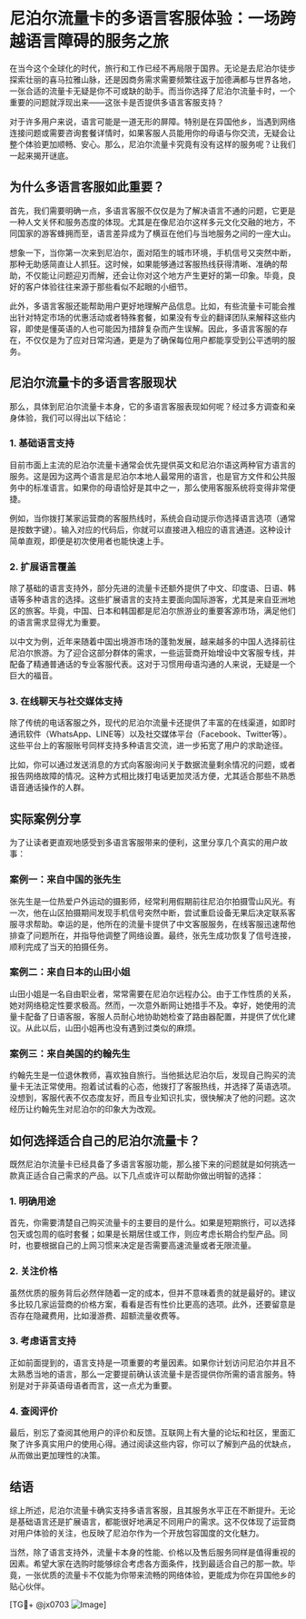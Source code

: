 # 尼泊尔流量卡的多语言客服体验：一场跨越语言障碍的服务之旅

在当今这个全球化的时代，旅行和工作已经不再局限于国界。无论是去尼泊尔徒步探索壮丽的喜马拉雅山脉，还是因商务需求需要频繁往返于加德满都与世界各地，一张合适的流量卡无疑是你不可或缺的助手。而当你选择了尼泊尔流量卡时，一个重要的问题就浮现出来——这张卡是否提供多语言客服支持？

对于许多用户来说，语言可能是一道无形的屏障。特别是在异国他乡，当遇到网络连接问题或需要咨询套餐详情时，如果客服人员能用你的母语与你交流，无疑会让整个体验更加顺畅、安心。那么，尼泊尔流量卡究竟有没有这样的服务呢？让我们一起来揭开谜底。

## 为什么多语言客服如此重要？

首先，我们需要明确一点，多语言客服不仅仅是为了解决语言不通的问题，它更是一种人文关怀和服务态度的体现。尤其是在像尼泊尔这样多元文化交融的地方，不同国家的游客蜂拥而至，语言差异成为了横亘在他们与当地服务之间的一座大山。

想象一下，当你第一次来到尼泊尔，面对陌生的城市环境，手机信号又突然中断，那种无助感简直让人抓狂。这时候，如果能够通过客服热线获得清晰、准确的帮助，不仅能让问题迎刃而解，还会让你对这个地方产生更好的第一印象。毕竟，良好的客户体验往往来源于那些看似不起眼的小细节。

此外，多语言客服还能帮助用户更好地理解产品信息。比如，有些流量卡可能会推出针对特定市场的优惠活动或者特殊套餐，如果没有专业的翻译团队来解释这些内容，即使是懂英语的人也可能因为措辞复杂而产生误解。因此，多语言客服的存在，不仅仅是为了应对日常沟通，更是为了确保每位用户都能享受到公平透明的服务。

## 尼泊尔流量卡的多语言客服现状

那么，具体到尼泊尔流量卡本身，它的多语言客服表现如何呢？经过多方调查和亲身体验，我们可以得出以下结论：

### 1. 基础语言支持
目前市面上主流的尼泊尔流量卡通常会优先提供英文和尼泊尔语这两种官方语言的服务。这是因为这两个语言是尼泊尔本地人最常用的语言，也是官方文件和公共服务中的标准语言。如果你的母语恰好是其中之一，那么使用客服系统将变得非常便捷。

例如，当你拨打某家运营商的客服热线时，系统会自动提示你选择语言选项（通常是按数字键）。输入对应的代码后，你就可以直接进入相应的语言通道。这种设计简单直观，即便是初次使用者也能快速上手。

### 2. 扩展语言覆盖
除了基础的语言支持外，部分先进的流量卡还额外提供了中文、印度语、日语、韩语等多种语言的选择。这些扩展语言的支持主要面向国际游客，尤其是来自亚洲地区的旅客。毕竟，中国、日本和韩国都是尼泊尔旅游业的重要客源市场，满足他们的语言需求显得尤为重要。

以中文为例，近年来随着中国出境游市场的蓬勃发展，越来越多的中国人选择前往尼泊尔旅游。为了迎合这部分群体的需求，一些运营商开始增设中文客服专线，并配备了精通普通话的专业客服代表。这对于习惯用母语沟通的人来说，无疑是一个巨大的福音。

### 3. 在线聊天与社交媒体支持
除了传统的电话客服之外，现代的尼泊尔流量卡还提供了丰富的在线渠道，如即时通讯软件（WhatsApp、LINE等）以及社交媒体平台（Facebook、Twitter等）。这些平台上的客服账号同样支持多种语言交流，进一步拓宽了用户的求助途径。

比如，你可以通过发送消息的方式向客服询问关于数据流量剩余情况的问题，或者报告网络故障的情况。这种方式相比拨打电话更加灵活方便，尤其适合那些不熟悉语音通话操作的人群。

## 实际案例分享

为了让读者更直观地感受到多语言客服带来的便利，这里分享几个真实的用户故事：

### 案例一：来自中国的张先生
张先生是一位热爱户外运动的摄影师，经常利用假期前往尼泊尔拍摄雪山风光。有一次，他在山区拍摄期间发现手机信号突然中断，尝试重启设备无果后决定联系客服寻求帮助。幸运的是，他所在的流量卡提供了中文客服服务，在线客服迅速帮他排查了问题所在，并指导他调整了网络设置。最终，张先生成功恢复了信号连接，顺利完成了当天的拍摄任务。

### 案例二：来自日本的山田小姐
山田小姐是一名自由职业者，常常需要在尼泊尔远程办公。由于工作性质的关系，她对网络稳定性要求极高。然而，一次意外断网让她措手不及。幸好，她使用的流量卡配备了日语客服，客服人员耐心地协助她检查了路由器配置，并提供了优化建议。从此以后，山田小姐再也没有遇到过类似的麻烦。

### 案例三：来自美国的约翰先生
约翰先生是一位退休教师，喜欢独自旅行。当他抵达尼泊尔后，发现自己购买的流量卡无法正常使用。抱着试试看的心态，他拨打了客服热线，并选择了英语选项。没想到，客服代表不仅态度友好，而且专业知识扎实，很快解决了他的问题。这次经历让约翰先生对尼泊尔的印象大为改观。

## 如何选择适合自己的尼泊尔流量卡？

既然尼泊尔流量卡已经具备了多语言客服功能，那么接下来的问题就是如何挑选一款真正适合自己需求的产品。以下几点或许可以帮助你做出明智的选择：

### 1. 明确用途
首先，你需要清楚自己购买流量卡的主要目的是什么。如果是短期旅行，可以选择包天或包周的临时套餐；如果是长期居住或工作，则应考虑长期合约型产品。同时，也要根据自己的上网习惯来决定是否需要高速流量或者无限流量。

### 2. 关注价格
虽然优质的服务背后必然伴随着一定的成本，但并不意味着贵的就是最好的。建议多比较几家运营商的价格方案，看看是否有性价比更高的选项。此外，还要留意是否存在隐藏费用，比如漫游费、超额流量收费等。

### 3. 考虑语言支持
正如前面提到的，语言支持是一项重要的考量因素。如果你计划访问尼泊尔并且不太熟悉当地的语言，那么一定要提前确认该流量卡是否提供你所需的语言服务。特别是对于非英语母语者而言，这一点尤为重要。

### 4. 查阅评价
最后，别忘了查阅其他用户的评价和反馈。互联网上有大量的论坛和社区，里面汇聚了许多真实用户的使用心得。通过阅读这些内容，你可以了解到产品的优缺点，从而做出更加理性的决策。

## 结语

综上所述，尼泊尔流量卡确实支持多语言客服，且其服务水平正在不断提升。无论是基础语言还是扩展语言，都能很好地满足不同用户的需求。这不仅体现了运营商对用户体验的关注，也反映了尼泊尔作为一个开放包容国度的文化魅力。

当然，除了语言支持外，流量卡本身的性能、价格以及售后服务同样是值得重视的因素。希望大家在选购时能够综合考虑各方面条件，找到最适合自己的那一款。毕竟，一张优质的流量卡不仅能为你带来流畅的网络体验，更能成为你在异国他乡的贴心伙伴。

[TG💪+ @jx0703 ![Image](https://github.com/user-attachments/assets/dbca1d08-cadb-493c-b0ec-ad6f7a83f270)]